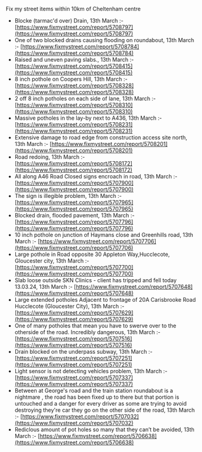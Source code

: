 Fix my street items within 10km of Cheltenham centre

<!-- fix_marker starts -->

- Blocke (tarmac'd over) Drain, 13th March :- [https://www.fixmystreet.com/report/5708797](https://www.fixmystreet.com/report/5708797)
- One of two blocked drains causing flooding on roundabout, 13th March :- [https://www.fixmystreet.com/report/5708784](https://www.fixmystreet.com/report/5708784)
- Raised and uneven paving slabs., 13th March :- [https://www.fixmystreet.com/report/5708415](https://www.fixmystreet.com/report/5708415)
- 8 inch pothole on Coopers Hill, 13th March :- [https://www.fixmystreet.com/report/5708328](https://www.fixmystreet.com/report/5708328)
- 2 off 8 inch potholes on each side of lane, 13th March :- [https://www.fixmystreet.com/report/5708310](https://www.fixmystreet.com/report/5708310)
- Massive potholes in the lay-by next to A436, 13th March :- [https://www.fixmystreet.com/report/5708231](https://www.fixmystreet.com/report/5708231)
- Extensive damage to road edge from construction access site north, 13th March :- [https://www.fixmystreet.com/report/5708201](https://www.fixmystreet.com/report/5708201)
- Road redoing, 13th March :- [https://www.fixmystreet.com/report/5708172](https://www.fixmystreet.com/report/5708172)
- All along A46 Road Closed signs encroach in road, 13th March :- [https://www.fixmystreet.com/report/5707900](https://www.fixmystreet.com/report/5707900)
- The sign is illegible problem, 13th March :- [https://www.fixmystreet.com/report/5707965](https://www.fixmystreet.com/report/5707965)
- Blocked drain, flooded pavement, 13th March :- [https://www.fixmystreet.com/report/5707796](https://www.fixmystreet.com/report/5707796)
- 10 inch pothole on junction of Haymans close and Greenhills road, 13th March :- [https://www.fixmystreet.com/report/5707706](https://www.fixmystreet.com/report/5707706)
- Large pothole in Road opposite 30 Appleton Way,Hucclecote, Gloucester city, 13th March :- [https://www.fixmystreet.com/report/5707700](https://www.fixmystreet.com/report/5707700)
- Slab loose outside SKN Clinics - client has tripped and fell today 13.03.24, 13th March :- [https://www.fixmystreet.com/report/5707648](https://www.fixmystreet.com/report/5707648)
- Large extended potholes Adjacent to frontage of 20A Carisbrooke Road Hucclecote (Gloucester City), 13th March :- [https://www.fixmystreet.com/report/5707629](https://www.fixmystreet.com/report/5707629)
- One of many potholes that mean you have to swerve over to the otherside of the road. Incredibly dangerous, 13th March :- [https://www.fixmystreet.com/report/5707516](https://www.fixmystreet.com/report/5707516)
- Drain blocked on the underpass subway, 13th March :- [https://www.fixmystreet.com/report/5707251](https://www.fixmystreet.com/report/5707251)
- Light sensor is not detecting vehicles problem, 13th March :- [https://www.fixmystreet.com/report/5707337](https://www.fixmystreet.com/report/5707337)
- Between at George's road and the train station roundabout is a nightmare , the road has been fixed up to there but that portion is untouched and a danger for every driver as some are trying to avoid destroying they're car they go on the other side of the road, 13th March :- [https://www.fixmystreet.com/report/5707032](https://www.fixmystreet.com/report/5707032)
- Rediclous amount of pot holes so many that they can’t be avoided, 13th March :- [https://www.fixmystreet.com/report/5706638](https://www.fixmystreet.com/report/5706638)

<!-- fix_marker ends -->